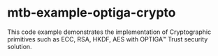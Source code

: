 # mtb-example-optiga-crypto
This code example demonstrates the implementation of Cryptographic primitives such as ECC, RSA, HKDF, AES with OPTIGA™ Trust security solution.
